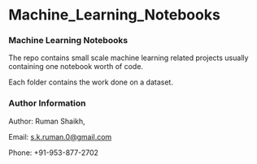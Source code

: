 # Machine_Learning_Notebooks
### Machine Learning Notebooks

The repo contains small scale machine learning related projects usually containing one notebook worth of code.

Each folder contains the work done on a dataset.

### Author Information
Author: Ruman Shaikh,

Email: s.k.ruman.0@gmail.com

Phone: +91-953-877-2702